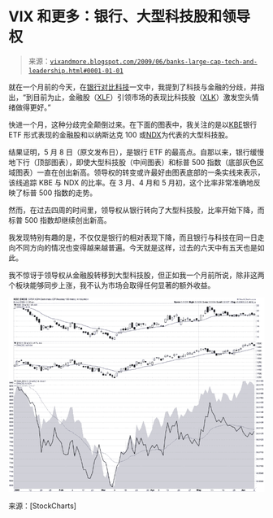 <!--yml

分类：未分类

日期：2024-05-18 17:44:03

-->

# VIX 和更多：银行、大型科技股和领导权

> 来源：[`vixandmore.blogspot.com/2009/06/banks-large-cap-tech-and-leadership.html#0001-01-01`](http://vixandmore.blogspot.com/2009/06/banks-large-cap-tech-and-leadership.html#0001-01-01)

就在一个月前的今天，在[银行对比科技](http://vixandmore.blogspot.com/2009/05/banks-vs-technology.html)一文中，我提到了科技与金融的分歧，并指出，“到目前为止，金融股（[XLF](http://vixandmore.blogspot.com/search/label/XLF)）引领市场的表现比科技股（[XLK](http://vixandmore.blogspot.com/search/label/XLK)）激发空头情绪做得更好。”

快进一个月，这种分歧完全颠倒过来。在下面的图表中，我关注的是以[KBE](http://vixandmore.blogspot.com/search/label/KBE)银行 ETF 形式表现的金融股和以纳斯达克 100 或[NDX](http://vixandmore.blogspot.com/search/label/NDX)为代表的大型科技股。

结果证明，5 月 8 日（原文发布日），是银行 ETF 的最高点。自那以来，银行缓慢地下行（顶部图表），即使大型科技股（中间图表）和标普 500 指数（底部灰色区域图表）一直在创出新高。领导权的转变或许最好由图表底部的一条实线来表示，该线追踪 KBE 与 NDX 的比率。在 3 月、4 月和 5 月初，这个比率非常准确地反映了标普 500 指数的走势。

然而，在过去四周的时间里，领导权从银行转向了大型科技股，比率开始下降，而标普 500 指数却继续创出新高。

我发现特别有趣的是，不仅仅是银行的相对表现下降，而且银行与科技在同一日走向不同方向的情况也变得越来越普遍。今天就是这样，过去的六天中有五天也是如此。

我不惊讶于领导权从金融股转移到大型科技股，但正如我一个月前所说，除非这两个板块能够同步上涨，我不认为市场会取得任何显著的额外收益。

![](img/93b504b954ad6d0c291fb3b6ccc6fdf6.png)

来源：[StockCharts]
